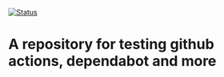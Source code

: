 [![Status](https://github.com/Vijorich/TestWinuiRep/actions/workflows/dotnet-desktop.yml/badge.svg)](https://github.com/Vijorich/TestWinuiRep/actions/workflows/dotnet-desktop.yml)
# A repository for testing github actions, dependabot and more

